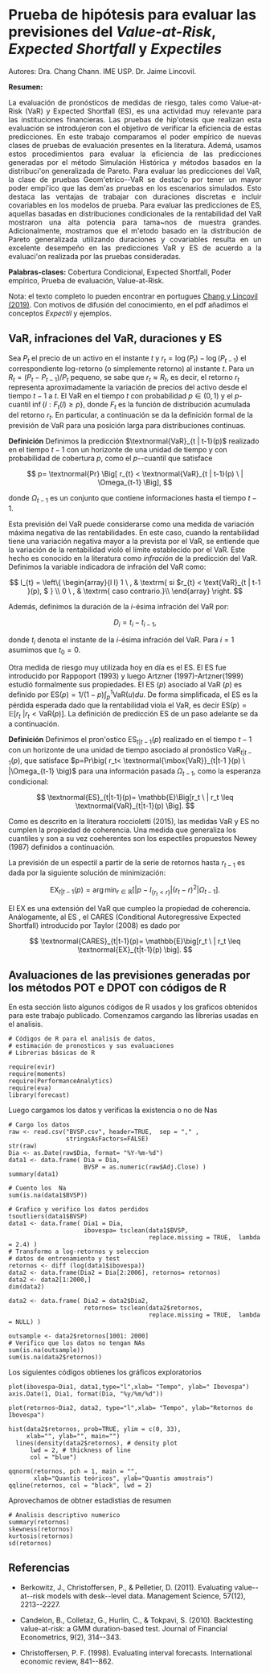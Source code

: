 # Prueba de hipótesis para evaluar las previsiones del *Value-at-Risk*, *Expected Shortfall* y *Expectiles*
Autores: Dra. Chang Chann. IME USP.
         Dr. Jaime Lincovil. 

**Resumen:** <div align="justify">La evaluación de pronósticos de medidas de riesgo, tales como Value-at-Risk (VaR) y Expected Shortfall (ES), 
es una actividad muy relevante para las instituciones financieras. Las pruebas de hip\'otesis que realizan esta evaluación se 
introdujeron con el objetivo de verificar la eficiencia de estas predicciones. En este trabajo comparamos el poder empírico de nuevas 
clases de pruebas de evaluación presentes en la literatura. Ademá, usamos estos procedimientos para evaluar la eficiencia de las 
predicciones generadas por el método Simulación Histórica y métodos basados en la distribuci\'on generalizada de Pareto. 
Para evaluar las predicciones del VaR, la clase de pruebas Geom\'etrico--VaR se destac\'o por tener un mayor poder empi\'ico que las 
dem\'as pruebas en los escenarios simulados. Esto destaca las ventajas de trabajar con duraciones discretas e incluir covariables en los 
modelos de prueba. Para evaluar las predicciones de ES, aquellas basadas en distribuciones condicionales de la rentabilidad del VaR mostraron 
una alta potencia para tama\~nos de muestra grandes. Adicionalmente, mostramos que el m\'etodo basado en la distribución de Pareto generalizada
utilizando duraciones y covariables resulta en un excelente desempeño en las predicciones VaR y ES de acuerdo a la evaluaci\'on realizada por 
las pruebas consideradas. </div>

**Palabras-clases:** Cobertura Condicional, Expected Shortfall, Poder empírico,  Prueba de evaluación, Value-at-Risk.

Nota: el texto completo lo pueden encontrar en portugues [Chang y Lincovil (2019)](https://bibliotecadigital.fgv.br/ojs/index.php/rbfin/article/view/78758).
Con motivos de difusión del conocimiento, en el pdf añadimos el conceptos *Expectil* y ejemplos.

## VaR, infraciones del VaR, duraciones y  ES

Sea $P_t$ el precio de un activo en el instante $t$ y $r_{t}= \log(P_{t}) - \log(P_{t-1})$ el correspondiente log-retorno (o simplemente retorno) al instante $t$. Para un $R_t=(P_t-P_{t-1})/P_t$ pequeno, se sabe que $r_t \approx R_t$, es decir, el retorno $r_t$ representa aproximadamente la variación de precios del activo desde el tiempo $t-1$ a $t$. El VaR en el tiempo $t$ con probabilidad $p \in (0,1)$ y el $p$-cuantil $\inf\{l: F_t(l)\geq p\}$, donde $F_t$ es la función de distribución acumulada del retorno $r_t$. En particular, a continuación se da la definición formal de la previsión de VaR para una posición larga para distribuciones continuas.


**Definición**
Definimos la predicción $\textnormal{VaR}_{t | t-1}(p)$ realizado en el tiempo $t-1$ con un horizonte de una unidad de tiempo y con probabilidad de cobertura $p$, como el $p$--cuantil que satisface 

$$
p= \textnormal{Pr} \Big[ r_{t}  <  \textnormal{VaR}_{t  | t-1}(p) \ | \Omega_{t-1} \Big],
$$

donde   $\Omega_{t-1}$ es  un conjunto que contiene   informaciones  hasta el tiempo $t-1$.

Esta previsión del VaR puede considerarse como una medida de  variación máxima negativa de las rentabilidades. En este caso, cuando la rentabilidad tiene una variación negativa mayor a la prevista por el VaR, se entiende que la variación de la rentabilidad violó el límite establecido por el VaR. Este hecho es conocido en la literatura como *infración* de la predicción del VaR. Definimos la variable indicadora de infración del VaR como:

$$
I_{t} = \left\{
\begin{array}{l l}
1 \ , & \textrm{ si $r_{t}  <  \text{VaR}_{t  | t-1  }(p), $  } \\
0 \ , & \textrm{ caso contrario.}\\
\end{array}
\right. 
$$

Además, definimos la duración de la $i$-ésima infración del VaR por:

$$
 D_i = t_i - t_{i-1},
$$

donde $t_{i}$ denota el instante de la $i$-ésima infración del VaR. Para $i=1$ asumimos que $t_0=0$.

Otra medida de riesgo muy utilizada hoy en día es el ES. El ES fue introducido por Rappoport (1993) y luego Artzner (1997)-Artzner(1999) estudió formalmente sus propiedades.  El ES $(p)$ asociado al  VaR $(p)$ es definido por $\mbox{ES}(p)=1/(1-p)\int_{p}^1\mbox{VaR}(u)du$. De forma simplificada, el ES es  la pérdida esperada dado que la rentabilidad viola el VaR, es decir $\mbox{ES}(p)= \mathbb{E}\big[r_t \ | r_t < \mbox{VaR}(p)\big]$. La definición de predicción ES de un paso adelante se da a continuación.

**Definición**
Definimos el pron\'ostico $\text{ES}_{t|t-1}(p)$ realizado en el tiempo $t-1$ con un horizonte de una unidad de tiempo asociado al pronóstico $\mbox{VaR}_{t|t-1}(p)$, que satisface $p=Pr\big( r_t< \textnormal{\mbox{VaR}}_{t|t-1 }(p) \ |\Omega_{t-1} \big)$ para una información pasada $\Omega_{t-1}$, como la esperanza condicional:

$$
\textnormal{ES}_{t|t-1}(p)= \mathbb{E}\Big[r_t \ | r_t \leq \textnormal{VaR}_{t|t-1}(p) \Big]. 
$$

Como es descrito en la literatura roccioletti (2015), las medidas VaR y ES no cumplen la propiedad de coherencia.  Una medida que generaliza los cuantiles y son a su vez coeherentes son los espectiles propuestos
Newey (1987) definidos a continuación.

La previsión de un espectil a partir de la serie de retornos hasta $r_{t-1}$ es dada por la siguiente solución de minimización:

$$
\mbox{EX}_{t|t-1}(p) = \arg \min_{r \in  \mathbb{R}} \left[ \Big|  p - I_{ \{ r_{t} <  r \}} \Big| (r_{t} - r )^2  \big|  \Omega_{t-1} \right] .
$$

El EX es una extensión del VaR que cumpleo la propiedad de coherencia. Análogamente, al ES , el CARES (Conditional Autoregressive Expected Shortfall) introducido por Taylor (2008) es dado por

$$
\textnormal{CARES}_{t|t-1}(p)= \mathbb{E}\big[r_t \ | r_t \leq \textnormal{EX}_{t|t-1}(p)   \big]. 
$$


## Avaluaciones de las previsiones generadas por los métodos POT e DPOT con códigos de R

En esta sección listo algunos códigos de R usados y los graficos obtenidos para este trabajo publicado. Comenzamos cargando las librerias
usadas en el analisis.

```{r}
# Códigos de R para el analisis de datos,
# estimación de pronosticos y sus evaluaciones
# Librerias básicas de R

require(evir)
require(moments)
require(PerformanceAnalytics)
require(eva)
library(forecast)
```
Luego cargamos los datos y verificas la existencia o no de Nas

```{r}
# Cargo los datos
raw <- read.csv("BVSP.csv", header=TRUE,  sep = "," ,
                stringsAsFactors=FALSE)
str(raw)
Dia <- as.Date(raw$Dia, format= "%Y-%m-%d")
data1 <- data.frame( Dia = Dia, 
                     BVSP = as.numeric(raw$Adj.Close) )
summary(data1)

# Cuento los  Na
sum(is.na(data1$BVSP))

# Grafico y verifico los datos perdidos
tsoutliers(data1$BVSP)
data1 <- data.frame( Dia1 = Dia, 
                     ibovespa= tsclean(data1$BVSP, 
                                       replace.missing = TRUE,  lambda = 2.4) )
# Transformo a log-retornos y seleccion
# datos de entrenamiento y test
retornos <- diff (log(data1$ibovespa))
data2 <- data.frame(Dia2 = Dia[2:2006], retornos= retornos)
data2 <- data2[1:2000,]
dim(data2)

data2 <- data.frame( Dia2 = data2$Dia2, 
                     retornos= tsclean(data2$retornos, 
                                       replace.missing = TRUE,  lambda = NULL) )

outsample <- data2$retornos[1001: 2000]
# Verifico que los datos no tengan NAs
sum(is.na(outsample))
sum(is.na(data2$retornos))
```

Los siguientes códigos obtienes los gráficos exploratorios
```{r}
plot(ibovespa~Dia1, data1,type="l",xlab= "Tempo", ylab=" Ibovespa")
axis.Date(1, Dia1, format(Dia, "%y/%m/%d"))

plot(retornos~Dia2, data2, type="l",xlab= "Tempo", ylab="Retornos do Ibovespa")

hist(data2$retornos, prob=TRUE, ylim = c(0, 33),
     xlab="", ylab="", main="")
  lines(density(data2$retornos), # density plot
      lwd = 2, # thickness of line
      col = "blue")

qqnorm(retornos, pch = 1, main = "",
       xlab="Quantis teóricos", ylab="Quantis amostrais")
qqline(retornos, col = "black", lwd = 2)
```

Aprovechamos de obtner estadistias de resumen

```{r}
# Analisis descriptivo numerico
summary(retornos)
skewness(retornos)
kurtosis(retornos)
sd(retornos)
```


## Referencias

- Berkowitz, J., Christoffersen, P., \& Pelletier, D. (2011). Evaluating value--at--risk models with desk--level data. Management Science, 57(12), 2213--2227.

- Candelon, B., Colletaz, G., Hurlin, C., \& Tokpavi, S. (2010). Backtesting value-at-risk: a GMM duration-based test. Journal of Financial Econometrics, 9(2), 314--343.

- Christoffersen, P. F. (1998). Evaluating interval forecasts. International economic review, 841--862.

